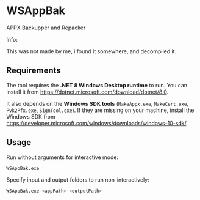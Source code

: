 # WSAppBak
 APPX Backupper and Repacker
 
Info:

This was not made by me, i found it somewhere, and decompiled it.

## Requirements

The tool requires the **.NET 8 Windows Desktop runtime** to run. You can install
it from <https://dotnet.microsoft.com/download/dotnet/8.0>.

It also depends on the **Windows SDK tools** (`MakeAppx.exe`, `MakeCert.exe`,
`Pvk2Pfx.exe`, `SignTool.exe`). If they are missing on your machine, install the
Windows SDK from <https://developer.microsoft.com/windows/downloads/windows-10-sdk/>.

## Usage

Run without arguments for interactive mode:

```bash
WSAppBak.exe
```

Specify input and output folders to run non-interactively:

```bash
WSAppBak.exe <appPath> <outputPath>
```
